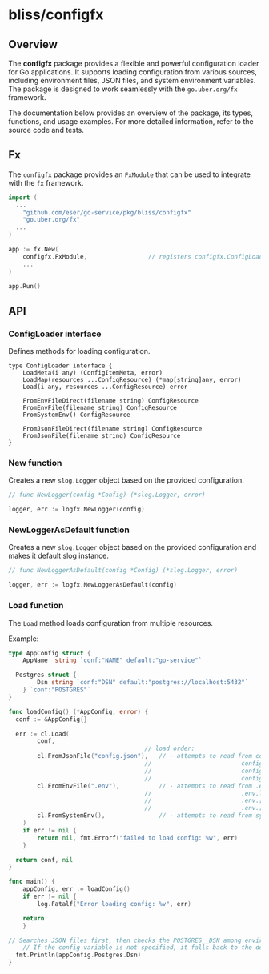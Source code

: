 # bliss/configfx

## Overview

The **configfx** package provides a flexible and powerful configuration loader for Go applications. It supports loading configuration from various sources, including environment files, JSON files, and system environment variables. The package is designed to work seamlessly with the `go.uber.org/fx` framework.

The documentation below provides an overview of the package, its types, functions, and usage examples. For more detailed information, refer to the source code and tests.


## Fx

The `configfx` package provides an `FxModule` that can be used to integrate with the `fx` framework.

```go
import (
  ...
	"github.com/eser/go-service/pkg/bliss/configfx"
	"go.uber.org/fx"
  ...
)

app := fx.New(
	configfx.FxModule,                 // registers configfx.ConfigLoader
	...
)

app.Run()
```


## API

### ConfigLoader interface
Defines methods for loading configuration.

```
type ConfigLoader interface {
	LoadMeta(i any) (ConfigItemMeta, error)
	LoadMap(resources ...ConfigResource) (*map[string]any, error)
	Load(i any, resources ...ConfigResource) error

	FromEnvFileDirect(filename string) ConfigResource
	FromEnvFile(filename string) ConfigResource
	FromSystemEnv() ConfigResource

	FromJsonFileDirect(filename string) ConfigResource
	FromJsonFile(filename string) ConfigResource
}
```


### New function

Creates a new `slog.Logger` object based on the provided configuration.

```go
// func NewLogger(config *Config) (*slog.Logger, error)

logger, err := logfx.NewLogger(config)
```


### NewLoggerAsDefault function

Creates a new `slog.Logger` object based on the provided configuration and makes it default slog instance.

```go
// func NewLoggerAsDefault(config *Config) (*slog.Logger, error)

logger, err := logfx.NewLoggerAsDefault(config)
```


### Load function

The `Load` method loads configuration from multiple resources.

Example:
```go
type AppConfig struct {
	AppName  string `conf:"NAME" default:"go-service"`

  Postgres struct {
		Dsn string `conf:"DSN" default:"postgres://localhost:5432"`
	} `conf:"POSTGRES"`
}

func loadConfig() (*AppConfig, error) {
  conf := &AppConfig{}

  err := cl.Load(
		conf,
                                      // load order:
		cl.FromJsonFile("config.json"),   // - attempts to read from config.json,
                                      //                         config.local.json,
                                      //                         config.[env].json,
                                      //                         config.[env].local.json
		cl.FromEnvFile(".env"),           // - attempts to read from .env
                                      //                         .env.local
                                      //                         .env.[env]
                                      //                         .env.[env].local
		cl.FromSystemEnv(),               // - attempts to read from system environment variables
	)
	if err != nil {
		return nil, fmt.Errorf("failed to load config: %w", err)
	}

  return conf, nil
}

func main() {
	appConfig, err := loadConfig()
	if err != nil {
		log.Fatalf("Error loading config: %v", err)

    return
	}

// Searches JSON files first, then checks the POSTGRES__DSN among environment variables.
	// If the config variable is not specified, it falls back to the default value "postgres://localhost:5432".
  fmt.Println(appConfig.Postgres.Dsn)
}
```
